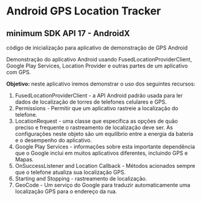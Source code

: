 # Android GPS Location Tracker

## minimum SDK API 17 - AndroidX

código de inicialização para aplicativo de demonstração de GPS Android

Demonstração do aplicativo Android usando FusedLocationProviderClient, Google Play Services, Location Provider e outras partes de um aplicativo com GPS.

**Objetivo:** neste aplicativo iremos demonstrar o uso dos seguintes recursos:

1. FusedLocationProviderClient - a API Android padrão usada para ler dados de localização de torres de telefones celulares e GPS.
2. Permissions - Permitir que um aplicativo rastreie a localização do telefone.
3. LocationRequest - uma classe que especifica as opções de quão preciso e frequente o rastreamento de localização deve ser. As configurações neste objeto são um equilíbrio entre a energia da bateria e o desempenho do aplicativo.
4. Google Play Services - informações sobre esta importante dependência que o Google inclui em muitos aplicativos diferentes, incluindo GPS e Mapas.
5. OnSuccessListener and Location Callback - Métodos acionados sempre que o telefone atualiza sua localização GPS.
6. Starting and Stopping  - rastreamento de localização.
7. GeoCode - Um serviço do Google para traduzir automaticamente uma localização GPS para o endereço da rua.
